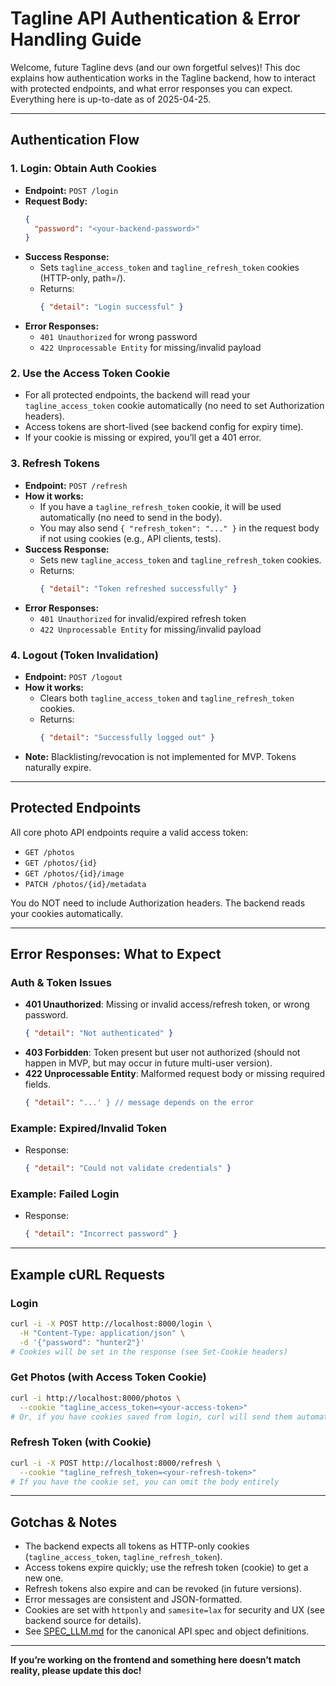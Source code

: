 # Tagline API Authentication & Error Handling Guide

Welcome, future Tagline devs (and our own forgetful selves)! This doc explains how authentication works in the Tagline backend, how to interact with protected endpoints, and what error responses you can expect. Everything here is up-to-date as of 2025-04-25.

---

## Authentication Flow

### 1. Login: Obtain Auth Cookies
- **Endpoint:** `POST /login`
- **Request Body:**
  ```json
  {
    "password": "<your-backend-password>"
  }
  ```
- **Success Response:**
  - Sets `tagline_access_token` and `tagline_refresh_token` cookies (HTTP-only, path=/).
  - Returns:
    ```json
    { "detail": "Login successful" }
    ```
- **Error Responses:**
  - `401 Unauthorized` for wrong password
  - `422 Unprocessable Entity` for missing/invalid payload

### 2. Use the Access Token Cookie
- For all protected endpoints, the backend will read your `tagline_access_token` cookie automatically (no need to set Authorization headers).
- Access tokens are short-lived (see backend config for expiry time).
- If your cookie is missing or expired, you’ll get a 401 error.

### 3. Refresh Tokens
- **Endpoint:** `POST /refresh`
- **How it works:**
  - If you have a `tagline_refresh_token` cookie, it will be used automatically (no need to send in the body).
  - You may also send `{ "refresh_token": "..." }` in the request body if not using cookies (e.g., API clients, tests).
- **Success Response:**
  - Sets new `tagline_access_token` and `tagline_refresh_token` cookies.
  - Returns:
    ```json
    { "detail": "Token refreshed successfully" }
    ```
- **Error Responses:**
  - `401 Unauthorized` for invalid/expired refresh token
  - `422 Unprocessable Entity` for missing/invalid payload

### 4. Logout (Token Invalidation)
- **Endpoint:** `POST /logout`
- **How it works:**
  - Clears both `tagline_access_token` and `tagline_refresh_token` cookies.
  - Returns:
    ```json
    { "detail": "Successfully logged out" }
    ```
- **Note:** Blacklisting/revocation is not implemented for MVP. Tokens naturally expire.

---

## Protected Endpoints
All core photo API endpoints require a valid access token:
- `GET /photos`
- `GET /photos/{id}`
- `GET /photos/{id}/image`
- `PATCH /photos/{id}/metadata`

You do NOT need to include Authorization headers. The backend reads your cookies automatically.

---

## Error Responses: What to Expect

### Auth & Token Issues
- **401 Unauthorized**: Missing or invalid access/refresh token, or wrong password.
  ```json
  { "detail": "Not authenticated" }
  ```
- **403 Forbidden**: Token present but user not authorized (should not happen in MVP, but may occur in future multi-user version).
- **422 Unprocessable Entity**: Malformed request body or missing required fields.
  ```json
  { "detail": "...' } // message depends on the error
  ```

### Example: Expired/Invalid Token
- Response:
  ```json
  { "detail": "Could not validate credentials" }
  ```

### Example: Failed Login
- Response:
  ```json
  { "detail": "Incorrect password" }
  ```

---

## Example cURL Requests

### Login
```bash
curl -i -X POST http://localhost:8000/login \
  -H "Content-Type: application/json" \
  -d '{"password": "hunter2"}'
# Cookies will be set in the response (see Set-Cookie headers)
```

### Get Photos (with Access Token Cookie)
```bash
curl -i http://localhost:8000/photos \
  --cookie "tagline_access_token=<your-access-token>"
# Or, if you have cookies saved from login, curl will send them automatically
```

### Refresh Token (with Cookie)
```bash
curl -i -X POST http://localhost:8000/refresh \
  --cookie "tagline_refresh_token=<your-refresh-token>"
# If you have the cookie set, you can omit the body entirely
```

---

## Gotchas & Notes
- The backend expects all tokens as HTTP-only cookies (`tagline_access_token`, `tagline_refresh_token`).
- Access tokens expire quickly; use the refresh token (cookie) to get a new one.
- Refresh tokens also expire and can be revoked (in future versions).
- Error messages are consistent and JSON-formatted.
- Cookies are set with `httponly` and `samesite=lax` for security and UX (see backend source for details).
- See [SPEC_LLM.md](../../Tagline-infra/SPEC_LLM.md) for the canonical API spec and object definitions.

---

**If you’re working on the frontend and something here doesn’t match reality, please update this doc!**
